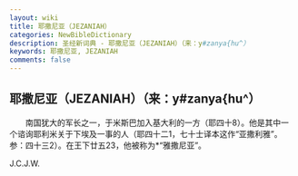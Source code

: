 ```yaml
---
layout: wiki
title: 耶撒尼亚（JEZANIAH）
categories: NewBibleDictionary
description: 圣经新词典 - 耶撒尼亚（JEZANIAH）（来：y#zanya{hu^）
keywords: 耶撒尼亚, JEZANIAH
comments: false
---
```


## 耶撒尼亚（JEZANIAH）（来：y#zanya{hu^）

　　南国犹大的军长之一，于米斯巴加入基大利的一方（耶四十8）。他是其中一个谘询耶利米关于下埃及一事的人（耶四十二1，七十士译本这作“亚撒利雅”。参：四十三2）。在王下廿五23，他被称为*“雅撒尼亚”。

J.C.J.W.








